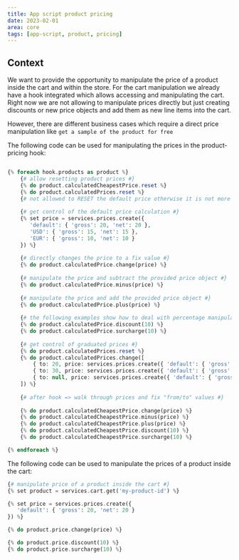 ```yaml
---
title: App script product pricing
date: 2023-02-01
area: core
tags: [app-script, product, pricing]
---
```


## Context
We want to provide the opportunity to manipulate the price of a product inside the cart and within the store.
For the cart manipulation we already have a hook integrated which allows accessing and manipulating the cart.
Right now we are not allowing to manipulate prices directly but just creating discounts or new price objects and add them as new line items into the cart.

However, there are different business cases which require a direct price manipulation like `get a sample of the product for free`

The following code can be used for manipulating the prices in the product-pricing hook:
```php

{% foreach hook.products as product %}
    {# allow resetting product prices #}
    {% do product.calculatedCheapestPrice.reset %}
    {% do product.calculatedPrices.reset %}
    {# not allowed to RESET the default price otherwise it is not more valid
    
    {# get control of the default price calculation #}
    {% set price = services.prices.create({
       'default': { 'gross': 20, 'net': 20 },
       'USD': { 'gross': 15, 'net': 15 },
       'EUR': { 'gross': 10, 'net': 10 }
    }) %}
    
    {# directly changes the price to a fix value #}
    {% do product.calculatedPrice.change(price) %}
    
    {# manipulate the price and subtract the provided price object #}
    {% do product.calculatedPrice.minus(price) %}
    
    {# manipulate the price and add the provided price object #}
    {% do product.calculatedPrice.plus(price) %}
    
    {# the following examples show how to deal with percentage manipulation #}
    {% do product.calculatedPrice.discount(10) %}
    {% do product.calculatedPrice.surcharge(10) %}
    
    {# get control of graduated prices #}
    {% do product.calculatedPrices.reset %}
    {% do product.calculatedPrices.change([
        { to: 20, price: services.prices.create({ 'default': { 'gross': 15, 'net': 15} }) },
        { to: 30, price: services.prices.create({ 'default': { 'gross': 10, 'net': 10} }) },
        { to: null, price: services.prices.create({ 'default': { 'gross': 5, 'net': 5} }) },
    ]) %}
    
    {# after hook => walk through prices and fix "from/to" values #}
    
    {% do product.calculatedCheapestPrice.change(price) %}
    {% do product.calculatedCheapestPrice.minus(price) %}
    {% do product.calculatedCheapestPrice.plus(price) %}
    {% do product.calculatedCheapestPrice.discount(10) %}
    {% do product.calculatedCheapestPrice.surcharge(10) %}

{% endforeach %}
```

The following code can be used to manipulate the prices of a product inside the cart:

```php
{# manipulate price of a product inside the cart #}
{% set product = services.cart.get('my-product-id') %}

{% set price = services.prices.create({
   'default': { 'gross': 20, 'net': 20 }
}) %}

{% do product.price.change(price) %}

{% do product.price.discount(10) %}
{% do product.price.surcharge(10) %}
```
